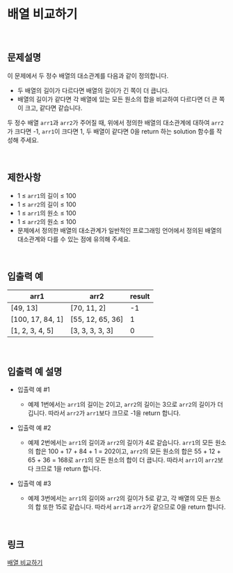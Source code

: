# 배열 비교하기

<br>

## 문제설명
이 문제에서 두 정수 배열의 대소관계를 다음과 같이 정의합니다.

- 두 배열의 길이가 다르다면 배열의 길이가 긴 쪽이 더 큽니다.
- 배열의 길이가 같다면 각 배열에 있는 모든 원소의 합을 비교하여 다르다면 더 큰 쪽이 크고, 같다면 같습니다.

두 정수 배열 `arr1`과 `arr2`가 주어질 때, 위에서 정의한 배열의 대소관계에 대하여 `arr2`가 크다면 -1, `arr1`이 크다면 1, 두 배열이 같다면 0을 return 하는 solution 함수를 작성해 주세요.

<br>

## 제한사항
- 1 ≤ `arr1`의 길이 ≤ 100
- 1 ≤ `arr2`의 길이 ≤ 100
- 1 ≤ `arr1`의 원소 ≤ 100
- 1 ≤ `arr2`의 원소 ≤ 100
- 문제에서 정의한 배열의 대소관계가 일반적인 프로그래밍 언어에서 정의된 배열의 대소관계와 다를 수 있는 점에 유의해 주세요.

<br>

## 입출력 예
| arr1 | arr2 | result |
|---|---|---|
| [49, 13] | [70, 11, 2] | -1 |
| [100, 17, 84, 1] | [55, 12, 65, 36] | 1 |
| [1, 2, 3, 4, 5] | [3, 3, 3, 3, 3] | 0 |

<br>

## 입출력 예 설명
- 입출력 예 #1
    - 예제 1번에서는 `arr1`의 길이는 2이고, `arr2`의 길이는 3으로 `arr2`의 길이가 더 깁니다. 따라서 `arr2`가 `arr1`보다 크므로 -1을 return 합니다.

- 입출력 예 #2
    - 예제 2번에서는 `arr1`의 길이과 `arr2`의 길이가 4로 같습니다. `arr1`의 모든 원소의 합은 100 + 17 + 84 + 1 = 202이고, `arr2`의 모든 원소의 합은 55 + 12 + 65 + 36 = 168로 `arr1`의 모든 원소의 합이 더 큽니다. 따라서 `arr1`이 `arr2`보다 크므로 1을 return 합니다.

- 입출력 예 #3
    - 예제 3번에서는 `arr1`의 길이와 `arr2`의 길이가 5로 같고, 각 배열의 모든 원소의 합 또한 15로 같습니다. 따라서 `arr1`과 `arr2`가 같으므로 0을 return 합니다.

<br>

## 링크
[배열 비교하기](https://school.programmers.co.kr/learn/courses/30/lessons/181856)
